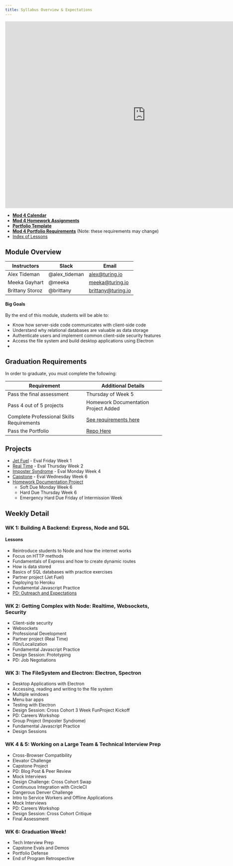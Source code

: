 ```yaml
---
title: Syllabus Overview & Expectations
---
```


<iframe src="https://calendar.google.com/calendar/embed?mode=week&src=casimircreative.com_pe92inv861hml159vg7qh8vpls%40group.calendar.google.com&ctz=America/Denver" style="border: 0" width="900" height="600" frameborder="0" scrolling="no"></iframe>

* [__Mod 4 Calendar__](https://calendar.google.com/calendar/embed?src=casimircreative.com_pe92inv861hml159vg7qh8vpls@group.calendar.google.com&ctz=America/Denver)
* [__Mod 4 Homework Assignments__](https://github.com/turingschool/front-end-submissions-public/blob/master/1608/4-module/homework-submissions.md)
* [__Portfolio Template__](https://raw.githubusercontent.com/turingschool/portfolios/master/template.markdown)
* [__Mod 4 Portfolio Requirements__](https://github.com/turingschool/portfolios#module-4-front-end) (Note: these requirements may change)
* [Index of Lessons](http://frontend.turing.io/lessons/)

## Module Overview

| Instructors    | Slack         | Email            |
| -------------- |---------------| -----------------|
| Alex Tideman   | @alex_tideman | alex@turing.io   |
| Meeka Gayhart  | @meeka        | meeka@turing.io  | 
| Brittany Storoz| @brittany     | brittany@turing.io |

#### Big Goals

By the end of this module, students will be able to:

- Know how server-side code communicates with client-side code
- Understand why relational databases are valuable as data storage
- Authenticate users and implement common client-side security features
- Access the file system and build desktop  applications using Electron
- 

## Graduation Requirements

In order to graduate, you must complete the following:

| Requirement               | Additional Details |
| ------------------------- | ------------------ |
| Pass the final assessment | Thursday of Week 5 |
| Pass 4 out of 5 projects  | Homework Documentation Project Added |
| Complete Professional Skills Requirements | [See requirements here](http://backend.turing.io/professional_development/modacule_four/outreach_plan) |
| Pass the Portfolio        | [Repo Here](https://github.com/turingschool/portfolios) |

## Projects

- [Jet Fuel](http://frontend.turing.io/projects/jet-fuel.html) - Eval Friday Week 1
- [Real Time](http://frontend.turing.io/projects/real-time.html) - Eval Thursday Week 2
- [Imposter Syndrome](http://frontend.turing.io/projects/imposter-syndrome.html) - Eval Monday Week 4
- [Capstone](http://frontend.turing.io/projects/capstone.html) - Eval Wednesday Week 6
- [Homework Documentation Project](http://frontend.turing.io/projects/mod-4-assignments-assignment.html)
  - Soft Due Monday Week 6
  - Hard Due Thursday Week 6
  - Emergency Hard Due Friday of Intermission Week

## Weekly Detail

### WK 1: Building A Backend: Express, Node and SQL

#### Lessons

- Reintroduce students to Node and how the internet works
- Focus on HTTP methods
- Fundamentals of Express and how to create dynamic routes
- How is data stored
- Basics of SQL databases with practice exercises
- Partner project (Jet Fuel)
- Deploying to Heroku
- Fundamental Javascript Practice
- [PD: Outreach and Expectations](http://backend.turing.io/professional_development/module_four/outreach_plan)

### WK 2: Getting Complex with Node: Realtime, Websockets, Security

- Client-side security
- Websockets
- Professional Development 
- Partner project (Real Time)
- I10n/Localization
- Fundamental Javascript Practice
- Design Session: Prototyping
- PD: Job Negotiations

### WK 3: The FileSystem and Electron: Electron, Spectron

- Desktop Applications with Electron
- Accessing, reading and writing to the file system
- Multiple windows
- Menu bar apps
- Testing with Electron
- Design Session: Cross Cohort 3 Week FunProject Kickoff
- PD: Careers Workshop
- Group Project (Imposter Syndrome)
- Fundamental Javascript Practice
- Design Sessions

### WK 4 & 5: Working on a Large Team & Technical Interview Prep

- Cross-Browser Compatibility
- Elevator Challenge
- Capstone Project
- PD: Blog Post & Peer Review
- Mock Interviews
- Design Challenge: Cross Cohort Swap
- Continuous Integration with CircleCI
- Dangerous Denver Challenge
- Intro to Service Workers and Offline Applications
- Mock Interviews
- PD: Careers Workshop
- Design Session: Cross Cohort Critique
- Final Assessment

### WK 6: Graduation Week!

- Tech Interview Prep
- Capstone Evals and Demos
- Portfolio Defense
- End of Program Retrospective